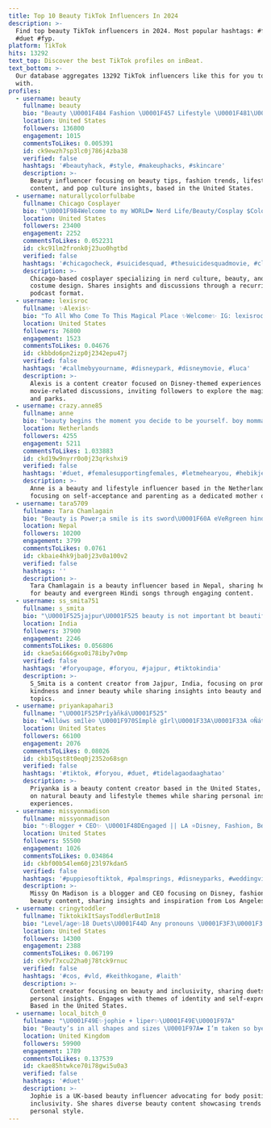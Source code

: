 ```yaml
---
title: Top 10 Beauty TikTok Influencers In 2024
description: >-
  Find top beauty TikTok influencers in 2024. Most popular hashtags: #foryou
  #duet #fyp.
platform: TikTok
hits: 13292
text_top: Discover the best TikTok profiles on inBeat.
text_bottom: >-
  Our database aggregates 13292 TikTok influencers like this for you to work
  with.
profiles:
  - username: beauty
    fullname: beauty
    bio: "Beauty \U0001F484 Fashion \U0001F457 Lifestyle \U0001F481\U0001F3FB‍♀️ Pop Culture \U0001F4F0"
    location: United States
    followers: 136800
    engagement: 1015
    commentsToLikes: 0.005391
    id: ck9ewzh7sp3lc0j786j4zba38
    verified: false
    hashtags: '#beautyhack, #style, #makeuphacks, #skincare'
    description: >-
      Beauty influencer focusing on beauty tips, fashion trends, lifestyle
      content, and pop culture insights, based in the United States.
  - username: naturallycolorfulbabe
    fullname: Chicago Cosplayer
    bio: "\U0001F984Welcome to my WORLD❤ Nerd Life/Beauty/Cosplay $Colorfuljazzy \U0001F496New Podcast Ep⤵"
    location: United States
    followers: 23400
    engagement: 2252
    commentsToLikes: 0.052231
    id: ckc91lm2fronk0j23uo0hgtbd
    verified: false
    hashtags: '#chicagocheck, #suicidesquad, #thesuicidesquadmovie, #cleargenius'
    description: >-
      Chicago-based cosplayer specializing in nerd culture, beauty, and vibrant
      costume design. Shares insights and discussions through a recurring
      podcast format.
  - username: lexisroc
    fullname: ✨Alexis✨
    bio: "To All Who Come To This Magical Place ✨Welcome✨ IG: lexisroc 70K beauties \U0001F496"
    location: United States
    followers: 76800
    engagement: 1523
    commentsToLikes: 0.04676
    id: ckbbdo6pn2izp0j2342epu47j
    verified: false
    hashtags: '#callmebyyourname, #disneypark, #disneymovie, #luca'
    description: >-
      Alexis is a content creator focused on Disney-themed experiences and
      movie-related discussions, inviting followers to explore the magic of film
      and parks.
  - username: crazy.anne85
    fullname: anne
    bio: "beauty begins the moment you decide to be yourself. boy momma 35 \U0001F1F1\U0001F1FA\U0001F3F3️‍\U0001F308"
    location: Netherlands
    followers: 4255
    engagement: 5211
    commentsToLikes: 1.033883
    id: ckd19w9nyrr0o0j23qrkshxi9
    verified: false
    hashtags: '#duet, #femalesupportingfemales, #letmehearyou, #hebikjeaangekijk'
    description: >-
      Anne is a beauty and lifestyle influencer based in the Netherlands,
      focusing on self-acceptance and parenting as a dedicated mother of boys.
  - username: tara5709
    fullname: Tara Chamlagain
    bio: "Beauty is Power;a smile is its sword\U0001F60A eVeRgreen hindisongs lover\U0001F917\U0001F60D\U0001F60D"
    location: Nepal
    followers: 10200
    engagement: 3799
    commentsToLikes: 0.0761
    id: ckbaie4hk9jba0j23v0a100v2
    verified: false
    hashtags: ''
    description: >-
      Tara Chamlagain is a beauty influencer based in Nepal, sharing her passion
      for beauty and evergreen Hindi songs through engaging content.
  - username: ss_smita751
    fullname: s_smita
    bio: "\U0001F525jajpur\U0001F525 beauty is not important bt beautiful heart ❤is most important\U0001F60A"
    location: India
    followers: 37900
    engagement: 2246
    commentsToLikes: 0.056806
    id: ckae5ai666gxo0i78iby7v0mp
    verified: false
    hashtags: '#foryoupage, #foryou, #jajpur, #tiktokindia'
    description: >-
      S_Smita is a content creator from Jajpur, India, focusing on promoting
      kindness and inner beauty while sharing insights into beauty and lifestyle
      topics.
  - username: priyankapahari3
    fullname: "\U0001F525Prîyàñká\U0001F525"
    bio: "❤️Állóws smîlè☺️ \U0001F970Sîmplè gîrl\U0001F33A\U0001F33A ☺️Ñátûràl Bèàûty\U0001F33F ❤️thàñk û àll Frèñd❤️"
    location: United States
    followers: 66100
    engagement: 2076
    commentsToLikes: 0.08026
    id: ckb15qst8t0eq0j2352o68sgn
    verified: false
    hashtags: '#tiktok, #foryou, #duet, #tidelagaodaaghatao'
    description: >-
      Priyanka is a beauty content creator based in the United States, focusing
      on natural beauty and lifestyle themes while sharing personal insights and
      experiences.
  - username: missyonmadison
    fullname: missyonmadison
    bio: "✨Blogger + CEO✨ \U0001F48DEngaged || LA ⭐️Disney, Fashion, Beauty \U0001F496IG @missyonmadison"
    location: United States
    followers: 55500
    engagement: 1026
    commentsToLikes: 0.034864
    id: ckbf00b54lem60j23l97kdan5
    verified: false
    hashtags: '#puppiesoftiktok, #palmsprings, #disneyparks, #weddingvibes'
    description: >-
      Missy On Madison is a blogger and CEO focusing on Disney, fashion, and
      beauty content, sharing insights and inspiration from Los Angeles.
  - username: cringytoddler
    fullname: TiktokikItSaysToddlerButIm18
    bio: "Level/age✨18 Duets\U0001F44D Any pronouns \U0001F3F3️‍\U0001F308PANSEXUAL\U0001F3F3️‍\U0001F308 Beauty is in everyone\U0001F496"
    location: United States
    followers: 14300
    engagement: 2388
    commentsToLikes: 0.067199
    id: ck9vf7xcu22ha0j78tck9rnuc
    verified: false
    hashtags: '#cos, #vld, #keithkogane, #laith'
    description: >-
      Content creator focusing on beauty and inclusivity, sharing duets and
      personal insights. Engages with themes of identity and self-expression.
      Based in the United States.
  - username: local_bitch_0
    fullname: "\U0001F49E✨jophie + liper✨\U0001F49E\U0001F97A"
    bio: "Beauty’s in all shapes and sizes \U0001F97A❤️ I’m taken so bye ❤️"
    location: United Kingdom
    followers: 59900
    engagement: 1789
    commentsToLikes: 0.137539
    id: ckae85htwkce70i78gwi5u0a3
    verified: false
    hashtags: '#duet'
    description: >-
      Jophie is a UK-based beauty influencer advocating for body positivity and
      inclusivity. She shares diverse beauty content showcasing trends and
      personal style.
---
```


